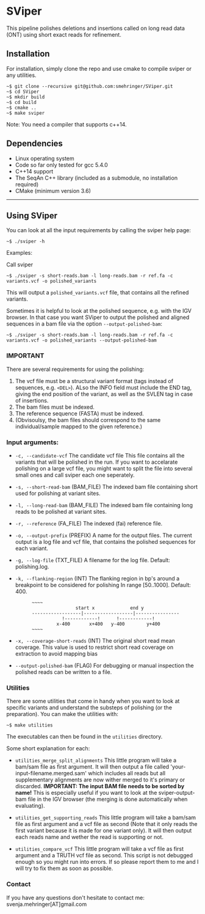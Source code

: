 SViper
=======

This pipeline polishes deletions and insertions called on long read data (ONT) using short exact reads for refinement.

Installation
------------

For installation, simply clone the repo and use cmake to compile sviper or any utilities.

~~~~
~$ git clone --recursive git@github.com:smehringer/SViper.git
~$ cd SViper
~$ mkdir build
~$ cd build
~$ cmake ..
~$ make sviper
~~~~

Note: You need a compiler that supports c++14.

Dependencies
------------

* Linux operating system
* Code so far only tested for gcc 5.4.0
* C++14 support
* The SeqAn C++ library (included as a submodule, no installation required)
* CMake (minimum version 3.6)

- - - -

Using SViper
---------------

You can look at all the input requirements by calling the sviper help page:

~~~~
~$ ./sviper -h
~~~~

Examples:

Call sviper
~~~~
~$ ./sviper -s short-reads.bam -l long-reads.bam -r ref.fa -c variants.vcf -o polished_variants
~~~~
This will output a `polished_variants.vcf` file, that contains all the refined variants.

Sometimes it is helpful to look at the polished sequence, e.g. with the IGV browser.
In that case you want SViper to output the polished and aligned sequences in a bam file via the option `--output-polished-bam`:
~~~~
~$ ./sviper -s short-reads.bam -l long-reads.bam -r ref.fa -c variants.vcf -o polished_variants --output-polished-bam
~~~~

### IMPORTANT

There are several requirements for using the polishing:

1. The vcf file must be a structural variant format (tags instead of sequences, e.g. `<DEL>`). ALso the INFO field must include the END tag, giving the end position of the variant, as well as the SVLEN tag in case of insertions.
2. The bam files must be indexed.
3. The reference sequence (FASTA) must be indexed.
4. (Obvisoulsy, the bam files should correspond to the same individual/sample mapped to the given reference.)

### Input arguments:

* `-c, --candidate-vcf` The candidate vcf file
    This file contains all the variants that will be polished in the run.
    If you want to accelarate polishing on a large vcf file, you might want to split the file into several small ones and call sviper each one seperately.

* `-s, --short-read-bam` (BAM_FILE)
          The indexed bam file containing short used for polishing at variant sites.

* `-l, --long-read-bam` (BAM_FILE)
          The indexed bam file containing long reads to be polished at variant sites.

* `-r, --reference` (FA_FILE)
          The indexed (fai) reference file.

* `-o, --output-prefix` (PREFIX)
          A name for the output files. The current output is a log file and vcf file, that contains the polished
          sequences for each variant.

* `-g, --log-file` (TXT_FILE)
          A filename for the log file. Default: polishing.log.

* `-k, --flanking-region` (INT)
          The flanking region in bp's around a breakpoint to be considered for polishing In range [50..1000]. Default: 400.

            ~~~~
                            start x             end y
            ------------------|------------------|----------------
                       !------------!      !------------!
                     x-400       x+400   y-400        y+400
            ~~~~

* `-x, --coverage-short-reads` (INT)
          The original short read mean coverage. This value is used to restrict short read coverage on extraction to
          avoid mapping bias

* `--output-polished-bam` (FLAG)
          For debugging or manual inspection the polished reads can be written to a file.


### Utilities

There are some utilities that come in handy when you want to look at specific variants and understand the substeps of polishing (or the preparation). You can make the utilities with:

~~~~
~$ make utilities
~~~~

The executables can then be found in the `utilities` directory.

Some short explanation for each:

* `utilities_merge_split_alignments`
    This little program will take a bam/sam file as first argument. It will then output a file called 'your-input-filename.merged.sam' which includes all reads but all supplementary alignments are now wither  merged to it's primary or discarded. **IMPORTANT: The input BAM file needs to be sorted by name!** This is especially useful if you want to look at the sviper-output-bam file in the IGV browser (the merging is done automatically when evaluating).

* `utilities_get_supporting_reads`
    This little program will take a bam/sam file as first argument and a vcf file as second (Note that it only reads the first variant because it is made for one variant only). It will then output each reads name and wether the read is supporting or not.

* `utilities_compare_vcf`
    This little program will take a vcf file as first argument and a TRUTH vcf file as second. This script is not debugged enough so you might run into errors. If so please report them to me and I will try to fix them as soon as possible.


### Contact
If you have any questions don't hesitate to contact me: svenja.mehringer[AT]gmail.com
